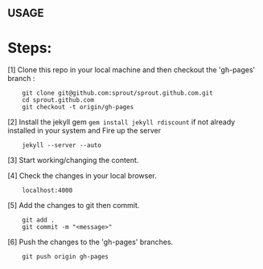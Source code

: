## USAGE  
        
# Steps:

[1] Clone this repo in your local machine and then checkout the 'gh-pages' branch :
		
		git clone git@github.com:sprout/sprout.github.com.git
		cd sprout.github.com
		git checkout -t origin/gh-pages

[2] Install the jekyll gem `gem install jekyll rdiscount` if not already installed in your system and Fire up the server
		
		jekyll --server --auto
		
[3] Start working/changing the content. 

[4] Check the changes in your local browser.

		localhost:4000

[5] Add the changes to git then commit.

		git add .
		git commit -m "<message>" 
		
[6] Push the changes to the 'gh-pages' branches.
		
		git push origin gh-pages  
		
		




